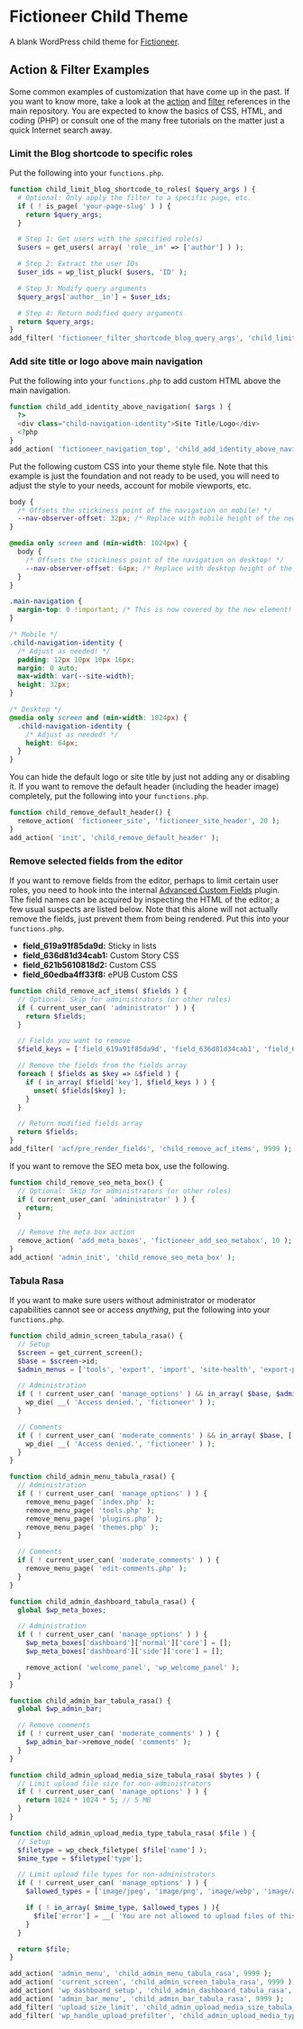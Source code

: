 # Fictioneer Child Theme

A blank WordPress child theme for [Fictioneer](https://github.com/Tetrakern/fictioneer/).

## Action & Filter Examples

Some common examples of customization that have come up in the past. If you want to know more, take a look at the [action](https://github.com/Tetrakern/fictioneer/blob/main/ACTIONS.md) and [filter](https://github.com/Tetrakern/fictioneer/blob/main/FILTERS.md) references in the main repository. You are expected to know the basics of CSS, HTML, and coding (PHP) or consult one of the many free tutorials on the matter just a quick Internet search away.

### Limit the Blog shortcode to specific roles

Put the following into your `functions.php`.

```php
function child_limit_blog_shortcode_to_roles( $query_args ) {
  # Optional: Only apply the filter to a specific page, etc.
  if ( ! is_page( 'your-page-slug' ) ) {
    return $query_args;
  }

  # Step 1: Get users with the specified role(s)
  $users = get_users( array( 'role__in' => ['author'] ) );

  # Step 2: Extract the user IDs
  $user_ids = wp_list_pluck( $users, 'ID' );

  # Step 3: Modify query arguments
  $query_args['author__in'] = $user_ids;

  # Step 4: Return modified query arguments
  return $query_args;
}
add_filter( 'fictioneer_filter_shortcode_blog_query_args', 'child_limit_blog_shortcode_to_roles', 10 );
```

### Add site title or logo above main navigation

Put the following into your `functions.php` to add custom HTML above the main navigation.

```php
function child_add_identity_above_navigation( $args ) {
  ?>
  <div class="child-navigation-identity">Site Title/Logo</div>
  <?php
}
add_action( 'fictioneer_navigation_top', 'child_add_identity_above_navigation' );
```

Put the following custom CSS into your theme style file. Note that this example is just the foundation and not ready to be used, you will need to adjust the style to your needs, account for mobile viewports, etc.

```css
body {
  /* Offsets the stickiness point of the navigation on mobile! */
  --nav-observer-offset: 32px; /* Replace with mobile height of the new element! */
}

@media only screen and (min-width: 1024px) {
  body {
    /* Offsets the stickiness point of the navigation on desktop! */
    --nav-observer-offset: 64px; /* Replace with desktop height of the new element! */
  }
}

.main-navigation {
  margin-top: 0 !important; /* This is now covered by the new element! */
}

/* Mobile */
.child-navigation-identity {
  /* Adjust as needed! */
  padding: 12px 10px 10px 16px;
  margin: 0 auto;
  max-width: var(--site-width);
  height: 32px;
}

/* Desktop */
@media only screen and (min-width: 1024px) {
  .child-navigation-identity {
    /* Adjust as needed! */
    height: 64px;
  }
}
```

You can hide the default logo or site title by just not adding any or disabling it. If you want to remove the default header (including the header image) completely, put the following into your `functions.php`.

```php
function child_remove_default_header() {
  remove_action( 'fictioneer_site', 'fictioneer_site_header', 20 );
}
add_action( 'init', 'child_remove_default_header' );
```

### Remove selected fields from the editor

If you want to remove fields from the editor, perhaps to limit certain user roles, you need to hook into the internal [Advanced Custom Fields](https://www.advancedcustomfields.com/resources/) plugin. The field names can be acquired by inspecting the HTML of the editor; a few usual suspects are listed below. Note that this alone will not actually remove the fields, just prevent them from being rendered. Put this into your `functions.php`.

* **field_619a91f85da9d:** Sticky in lists
* **field_636d81d34cab1:** Custom Story CSS
* **field_621b5610818d2:** Custom CSS
* **field_60edba4ff33f8:** ePUB Custom CSS

```php
function child_remove_acf_items( $fields ) {
  // Optional: Skip for administrators (or other roles)
  if ( current_user_can( 'administrator' ) ) {
    return $fields;
  }

  // Fields you want to remove
  $field_keys = ['field_619a91f85da9d', 'field_636d81d34cab1', 'field_621b5610818d2', 'field_60edba4ff33f8'];

  // Remove the fields from the fields array
  foreach ( $fields as $key => &$field ) {
    if ( in_array( $field['key'], $field_keys ) ) {
      unset( $fields[$key] );
    }
  }

  // Return modified fields array
  return $fields;
}
add_filter( 'acf/pre_render_fields', 'child_remove_acf_items', 9999 );
```

If you want to remove the SEO meta box, use the following.

```php
function child_remove_seo_meta_box() {
  // Optional: Skip for administrators (or other roles)
  if ( current_user_can( 'administrator' ) ) {
    return;
  }

  // Remove the meta box action
  remove_action( 'add_meta_boxes', 'fictioneer_add_seo_metabox', 10 );
}
add_action( 'admin_init', 'child_remove_seo_meta_box' );
```

### Tabula Rasa

If you want to make sure users without administrator or moderator capabilities cannot see or access *anything*, put the following into your `functions.php`.

```php
function child_admin_screen_tabula_rasa() {
  // Setup
  $screen = get_current_screen();
  $base = $screen->id;
  $admin_menus = ['tools', 'export', 'import', 'site-health', 'export-personal-data', 'erase-personal-data', 'themes', 'customize', 'nav-menus', 'theme-editor', 'users', 'user-new', 'options-general'];

  // Administration
  if ( ! current_user_can( 'manage_options' ) && in_array( $base, $admin_menus ) ) {
    wp_die( __( 'Access denied.', 'fictioneer' ) );
  }

  // Comments
  if ( ! current_user_can( 'moderate_comments' ) && in_array( $base, ['edit-comments', 'comment'] ) ) {
    wp_die( __( 'Access denied.', 'fictioneer' ) );
  }
}

function child_admin_menu_tabula_rasa() {
  // Administration
  if ( ! current_user_can( 'manage_options' ) ) {
    remove_menu_page( 'index.php' );
    remove_menu_page( 'tools.php' );
    remove_menu_page( 'plugins.php' );
    remove_menu_page( 'themes.php' );
  }

  // Comments
  if ( ! current_user_can( 'moderate_comments' ) ) {
    remove_menu_page( 'edit-comments.php' );
  }
}

function child_admin_dashboard_tabula_rasa() {
  global $wp_meta_boxes;

  // Administration
  if ( ! current_user_can( 'manage_options' ) ) {
    $wp_meta_boxes['dashboard']['normal']['core'] = [];
    $wp_meta_boxes['dashboard']['side']['core'] = [];

    remove_action( 'welcome_panel', 'wp_welcome_panel' );
  }
}

function child_admin_bar_tabula_rasa() {
  global $wp_admin_bar;

  // Remove comments
  if ( ! current_user_can( 'moderate_comments' ) ) {
    $wp_admin_bar->remove_node( 'comments' );
  }
}

function child_admin_upload_media_size_tabula_rasa( $bytes ) {
  // Limit upload file size for non-administrators
  if ( ! current_user_can( 'manage_options' ) ) {
    return 1024 * 1024 * 5; // 5 MB
  }
}

function child_admin_upload_media_type_tabula_rasa( $file ) {
  // Setup
  $filetype = wp_check_filetype( $file['name'] );
  $mime_type = $filetype['type'];

  // Limit upload file types for non-administrators
  if ( ! current_user_can( 'manage_options' ) ) {
    $allowed_types = ['image/jpeg', 'image/png', 'image/webp', 'image/avif', 'image/gif', 'application/pdf', 'image/svg+xml'];

    if ( ! in_array( $mime_type, $allowed_types ) ){
      $file['error'] = __( 'You are not allowed to upload files of this type.', 'fictioneer' );
    }
  }

  return $file;
}

add_action( 'admin_menu', 'child_admin_menu_tabula_rasa', 9999 );
add_action( 'current_screen', 'child_admin_screen_tabula_rasa', 9999 );
add_action( 'wp_dashboard_setup', 'child_admin_dashboard_tabula_rasa', 9999 );
add_action( 'admin_bar_menu', 'child_admin_bar_tabula_rasa', 9999 );
add_filter( 'upload_size_limit', 'child_admin_upload_media_size_tabula_rasa', 9999 );
add_filter( 'wp_handle_upload_prefilter', 'child_admin_upload_media_type_tabula_rasa', 9999 );
```
